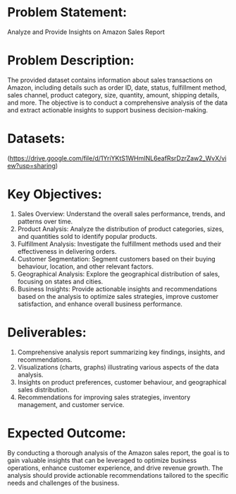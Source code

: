 # Problem Statement:

Analyze and Provide Insights on Amazon Sales Report

# Problem Description:

The provided dataset contains information about sales transactions on Amazon, including details such as order ID, date, status, fulfillment method, sales channel, product category, size, quantity, amount, shipping details, and more. The objective is to conduct a comprehensive analysis of the data and extract actionable insights to support business decision-making.

# Datasets: 
(https://drive.google.com/file/d/1YriYKtS1WHmINL6eafRsrDzrZaw2_WvX/view?usp=sharing)

# Key Objectives:

1. Sales Overview: Understand the overall sales performance, trends, and patterns over time.
2. Product Analysis: Analyze the distribution of product categories, sizes, and quantities sold to identify popular products.
3. Fulfillment Analysis: Investigate the fulfillment methods used and their effectiveness in delivering orders.
4. Customer Segmentation: Segment customers based on their buying behaviour, location, and other relevant factors.
5. Geographical Analysis: Explore the geographical distribution of sales, focusing on states and cities.
6. Business Insights: Provide actionable insights and recommendations based on the analysis to optimize sales strategies, improve customer satisfaction, and enhance overall business performance.

# Deliverables:

1. Comprehensive analysis report summarizing key findings, insights, and recommendations.
2. Visualizations (charts, graphs) illustrating various aspects of the data analysis.
3. Insights on product preferences, customer behaviour, and geographical sales distribution.
4. Recommendations for improving sales strategies, inventory management, and customer service.

# Expected Outcome:
By conducting a thorough analysis of the Amazon sales report, the goal is to gain valuable insights that can be leveraged to optimize business operations, enhance customer experience, and drive revenue growth. The analysis should provide actionable recommendations tailored to the specific needs and challenges of the business.

